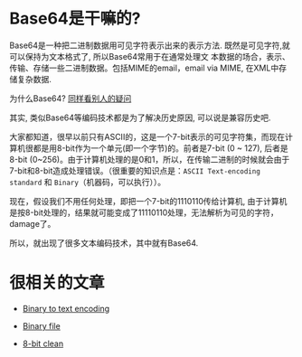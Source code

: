 Base64是干嘛的?
===============

Base64是一种把二进制数据用可见字符表示出来的表示方法. 既然是可见字符,就可以保持为文本格式了, 所以Base64常用于在通常处理文
本数据的场合，表示、传输、存储一些二进制数据。包括MIME的email，email via MIME, 在XML中存储复杂数据. 

为什么Base64? [同样看别人的疑问](http://superuser.com/questions/402193/why-is-base64-needed-aka-why-cant-i-just-email-a-binary-file)

其实, 类似Base64等编码技术都是为了解决历史原因, 可以说是兼容历史吧.

大家都知道，很早以前只有ASCII的，这是一个7-bit表示的可见字符集，而现在计算机很都是用8-bit作为一个单元(即一个字节)的。前者是7-bit (0 ~ 127), 后者是8-bit (0~256)。由于计算机处理的是0和1，所以，在传输二进制的时候就会由于7-bit和8-bit造成处理错误。（很重要的知识点是：`ASCII Text-encoding standard` 和 `Binary`（机器码，可以执行））。

现在，假设我们不用任何处理，即把一个7-bit的1110110传给计算机, 由于计算机是按8-bit处理的，结果就可能变成了11110110处理，无法解析为可见的字符，damage了。

所以，就出现了很多文本编码技术，其中就有Base64.

很相关的文章
============

* [Binary to text encoding](http://en.wikipedia.org/wiki/8-bit_clean)

* [Binary file](http://en.wikipedia.org/wiki/Binary_file)

* [8-bit clean](http://en.wikipedia.org/wiki/8-bit_clean)

